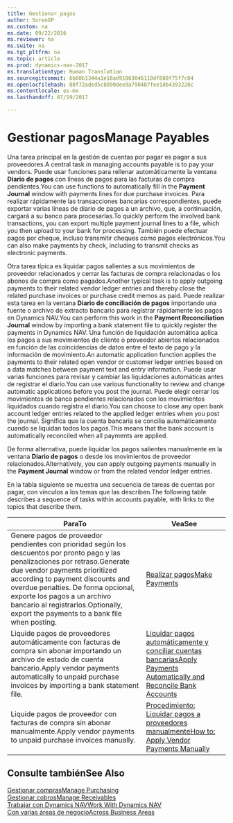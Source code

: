 ```yaml
---
title: Gestionar pagos
author: SorenGP
ms.custom: na
ms.date: 09/22/2016
ms.reviewer: na
ms.suite: na
ms.tgt_pltfrm: na
ms.topic: article
ms.prod: dynamics-nav-2017
ms.translationtype: Human Translation
ms.sourcegitcommit: 6b60b1344a1e18ad91863046110df880f75f7c04
ms.openlocfilehash: 08f72aded5c8090dee9a790487fee1db4393220c
ms.contentlocale: es-mx
ms.lasthandoff: 07/19/2017

---
```


# <a name="manage-payables"></a><span data-ttu-id="125f4-102">Gestionar pagos</span><span class="sxs-lookup"><span data-stu-id="125f4-102">Manage Payables</span></span>
<span data-ttu-id="125f4-103">Una tarea principal en la gestión de cuentas por pagar es pagar a sus proveedores.</span><span class="sxs-lookup"><span data-stu-id="125f4-103">A central task in managing accounts payable is to pay your vendors.</span></span> <span data-ttu-id="125f4-104">Puede usar funciones para rellenar automáticamente la ventana **Diario de pagos** con líneas de pagos para las facturas de compra pendientes.</span><span class="sxs-lookup"><span data-stu-id="125f4-104">You can use functions to automatically fill in the **Payment Journal** window with payments lines for due purchase invoices.</span></span> <span data-ttu-id="125f4-105">Para realizar rápidamente las transacciones bancarias correspondientes, puede exportar varias líneas de diario de pagos a un archivo, que, a continuación, cargará a su banco para procesarlas.</span><span class="sxs-lookup"><span data-stu-id="125f4-105">To quickly perform the involved bank transactions, you can export multiple payment journal lines to a file, which you then upload to your bank for processing.</span></span> <span data-ttu-id="125f4-106">También puede efectuar pagos por cheque, incluso transmitir cheques como pagos electrónicos.</span><span class="sxs-lookup"><span data-stu-id="125f4-106">You can also make payments by check, including to transmit checks as electronic payments.</span></span>

<span data-ttu-id="125f4-107">Otra tarea típica es liquidar pagos salientes a sus movimientos de proveedor relacionados y cerrar las facturas de compra relacionadas o los abonos de compra como pagados.</span><span class="sxs-lookup"><span data-stu-id="125f4-107">Another typical task is to apply outgoing payments to their related vendor ledger entries and thereby close the related purchase invoices or purchase credit memos as paid.</span></span> <span data-ttu-id="125f4-108">Puede realizar esta tarea en la ventana **Diario de conciliación de pagos** importando una fuente o archivo de extracto bancario para registrar rápidamente los pagos en Dynamics NAV.</span><span class="sxs-lookup"><span data-stu-id="125f4-108">You can perform this work in the **Payment Reconciliation Journal** window by importing a bank statement file to quickly register the payments in Dynamics NAV.</span></span> <span data-ttu-id="125f4-109">Una función de liquidación automática aplica los pagos a sus movimientos de cliente o proveedor abiertos relacionados en función de las coincidencias de datos entre el texto de pago y la información de movimiento.</span><span class="sxs-lookup"><span data-stu-id="125f4-109">An automatic application function applies the payments to their related open vendor or customer ledger entries based on a data matches between payment text and entry information.</span></span> <span data-ttu-id="125f4-110">Puede usar varias funciones para revisar y cambiar las liquidaciones automáticas antes de registrar el diario.</span><span class="sxs-lookup"><span data-stu-id="125f4-110">You can use various functionality to review and change automatic applications before you post the journal.</span></span> <span data-ttu-id="125f4-111">Puede elegir cerrar los movimientos de banco pendientes relacionados con los movimientos liquidados cuando registra el diario.</span><span class="sxs-lookup"><span data-stu-id="125f4-111">You can choose to close any open bank account ledger entries related to the applied ledger entries when you post the journal.</span></span> <span data-ttu-id="125f4-112">Significa que la cuenta bancaria se concilia automáticamente cuando se liquidan todos los pagos.</span><span class="sxs-lookup"><span data-stu-id="125f4-112">This means that the bank account is automatically reconciled when all payments are applied.</span></span>

<span data-ttu-id="125f4-113">De forma alternativa, puede liquidar los pagos salientes manualmente en la ventana **Diario de pagos** o desde los movimientos de proveedor relacionados.</span><span class="sxs-lookup"><span data-stu-id="125f4-113">Alternatively, you can apply outgoing payments manually in the **Payment Journal** window or from the related vendor ledger entries.</span></span>

<span data-ttu-id="125f4-114">En la tabla siguiente se muestra una secuencia de tareas de cuentas por pagar, con vínculos a los temas que las describen.</span><span class="sxs-lookup"><span data-stu-id="125f4-114">The following table describes a sequence of tasks within accounts payable, with links to the topics that describe them.</span></span>

|<span data-ttu-id="125f4-115">Para</span><span class="sxs-lookup"><span data-stu-id="125f4-115">To</span></span> |<span data-ttu-id="125f4-116">Vea</span><span class="sxs-lookup"><span data-stu-id="125f4-116">See</span></span> |
|---|----|
|<span data-ttu-id="125f4-117">Genere pagos de proveedor pendientes con prioridad según los descuentos por pronto pago y las penalizaciones por retraso.</span><span class="sxs-lookup"><span data-stu-id="125f4-117">Generate due vendor payments prioritized according to payment discounts and overdue penalties.</span></span> <span data-ttu-id="125f4-118">De forma opcional, exporte los pagos a un archivo bancario al registrarlos.</span><span class="sxs-lookup"><span data-stu-id="125f4-118">Optionally, export the payments to a bank file when posting.</span></span>|[<span data-ttu-id="125f4-119">Realizar pagos</span><span class="sxs-lookup"><span data-stu-id="125f4-119">Make Payments</span></span>](payables-make-payments.md)|
|<span data-ttu-id="125f4-120">Liquide pagos de proveedores automáticamente con facturas de compra sin abonar importando un archivo de estado de cuenta bancario.</span><span class="sxs-lookup"><span data-stu-id="125f4-120">Apply vendor payments automatically to unpaid purchase invoices by importing a bank statement file.</span></span>|[<span data-ttu-id="125f4-121">Liquidar pagos automáticamente y conciliar cuentas bancarias</span><span class="sxs-lookup"><span data-stu-id="125f4-121">Apply Payments Automatically and Reconcile Bank Accounts</span></span>](receivables-apply-payments-auto-reconcile-bank-accounts.md)|
|<span data-ttu-id="125f4-122">Liquide pagos de proveedor con facturas de compra sin abonar manualmente.</span><span class="sxs-lookup"><span data-stu-id="125f4-122">Apply vendor payments to unpaid purchase invoices manually.</span></span>|[<span data-ttu-id="125f4-123">Procedimiento: Liquidar pagos a proveedores manualmente</span><span class="sxs-lookup"><span data-stu-id="125f4-123">How to: Apply Vendor Payments Manually</span></span>](payables-how-apply-purchase-transactions-manually.md)|

## <a name="see-also"></a><span data-ttu-id="125f4-124">Consulte también</span><span class="sxs-lookup"><span data-stu-id="125f4-124">See Also</span></span>
[<span data-ttu-id="125f4-125">Gestionar compras</span><span class="sxs-lookup"><span data-stu-id="125f4-125">Manage Purchasing</span></span>](purchasing-manage-purchasing.md)  
[<span data-ttu-id="125f4-126">Gestionar cobros</span><span class="sxs-lookup"><span data-stu-id="125f4-126">Manage Receivables</span></span>](receivables-manage-receivables.md)  
[<span data-ttu-id="125f4-127">Trabajar con Dynamics NAV</span><span class="sxs-lookup"><span data-stu-id="125f4-127">Work With Dynamics NAV</span></span>](ui-work-product.md)  
[<span data-ttu-id="125f4-128">Con varias áreas de negocio</span><span class="sxs-lookup"><span data-stu-id="125f4-128">Across Business Areas</span></span>](ui-across-business-areas.md)

